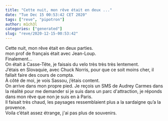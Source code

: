 ```yaml
---
title: "Cette nuit, mon rêve était en deux ..."
date: "Tue Dec 15 00:53:42 CET 2020"
tags: ["reve", "pipotron"]
author: m1ch3l
categories: ["generated"]
slug: "reve/2020-12-15-00:53:42"
---
```


Cette nuit, mon rêve était en deux parties.<br>
mon prof de français était avec Jean-Loup.<br>
Finalement...<br>
On était à Casse-Tête, je faisais du velo très très très lentement.<br>
J’étais en Slovaquie, avec Chuck Norris, pour que ce soit moins cher, il fallait faire des cours de compta.<br>
À côté de moi, je vois Sassou, j’étais content.<br>
On arrive dans mon propre pied. Je reçois un SMS de Audrey Carmes dans la réalité pour me demander si je suis dans un parc d'attraction, je réponds dans mon rêve que non je suis en à Paris.<br>
Il faisait très chaud, les paysages ressemblaient plus a la sardaigne qu’a la provence.<br>
Voila c’était assez étrange, j'ai pas plus de souvenirs.<br>
